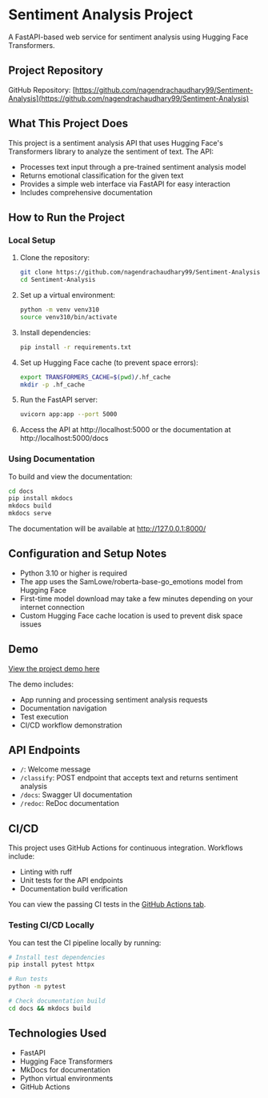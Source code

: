 # Sentiment Analysis Project

A FastAPI-based web service for sentiment analysis using Hugging Face Transformers.

## Project Repository

GitHub Repository: [https://github.com/nagendrachaudhary99/Sentiment-Analysis](https://github.com/nagendrachaudhary99/Sentiment-Analysis)

## What This Project Does

This project is a sentiment analysis API that uses Hugging Face's Transformers library to analyze the sentiment of text. The API:

- Processes text input through a pre-trained sentiment analysis model
- Returns emotional classification for the given text
- Provides a simple web interface via FastAPI for easy interaction
- Includes comprehensive documentation

## How to Run the Project

### Local Setup

1. Clone the repository:
   ```bash
   git clone https://github.com/nagendrachaudhary99/Sentiment-Analysis.git
   cd Sentiment-Analysis
   ```

2. Set up a virtual environment:
   ```bash
   python -m venv venv310
   source venv310/bin/activate
   ```

3. Install dependencies:
   ```bash
   pip install -r requirements.txt
   ```

4. Set up Hugging Face cache (to prevent space errors):
   ```bash
   export TRANSFORMERS_CACHE=$(pwd)/.hf_cache
   mkdir -p .hf_cache
   ```

5. Run the FastAPI server:
   ```bash
   uvicorn app:app --port 5000
   ```

6. Access the API at http://localhost:5000 or the documentation at http://localhost:5000/docs

### Using Documentation

To build and view the documentation:

```bash
cd docs
pip install mkdocs
mkdocs build
mkdocs serve
```

The documentation will be available at http://127.0.0.1:8000/

## Configuration and Setup Notes

- Python 3.10 or higher is required
- The app uses the SamLowe/roberta-base-go_emotions model from Hugging Face
- First-time model download may take a few minutes depending on your internet connection
- Custom Hugging Face cache location is used to prevent disk space issues

## Demo

[View the project demo here](YOUR_GOOGLE_DRIVE_VIDEO_LINK) 

The demo includes:
- App running and processing sentiment analysis requests
- Documentation navigation
- Test execution
- CI/CD workflow demonstration

## API Endpoints

- `/`: Welcome message
- `/classify`: POST endpoint that accepts text and returns sentiment analysis
- `/docs`: Swagger UI documentation
- `/redoc`: ReDoc documentation

## CI/CD

This project uses GitHub Actions for continuous integration. Workflows include:
- Linting with ruff
- Unit tests for the API endpoints
- Documentation build verification

You can view the passing CI tests in the [GitHub Actions tab](https://github.com/nagendrachaudhary99/Sentiment-Analysis/actions).

### Testing CI/CD Locally

You can test the CI pipeline locally by running:

```bash
# Install test dependencies
pip install pytest httpx

# Run tests
python -m pytest

# Check documentation build
cd docs && mkdocs build
```

## Technologies Used

- FastAPI
- Hugging Face Transformers
- MkDocs for documentation
- Python virtual environments
- GitHub Actions 